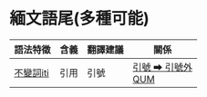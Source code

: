 # 緬文語尾(多種可能)


|語法特徵|含義|翻譯建議|關係|
|-|-|-|-|
|[不變詞iti](https://assets-hk.wikipali.org/pali-handbook/zh-Hans/basic-relation/other/iti.html)|引用|引號|[引號 ➡ 引號外<br>QUM](https://assets-hk.wikipali.org/pali-handbook/zh-Hans/basic-relation/other/iti.html)|
